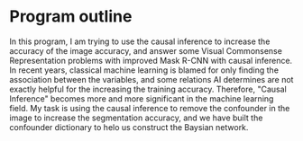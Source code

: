 # Program outline
  In this program, I am trying to use the causal inference to increase the accuracy of the image accuracy, and answer some Visual Commonsense Representation problems with improved Mask R-CNN with causal inference. 
  In recent years, classical machine learning is blamed for only finding the association between the variables, and some relations AI determines are not exactly helpful for the increasing the training accuracy. Therefore, "Causal Inference" becomes more and more significant in the machine learning field.
  My task is using the causal inference to remove the confounder in the image to increase the segmentation accuracy, and we have built the confounder dictionary to helo us construct the Baysian network.
